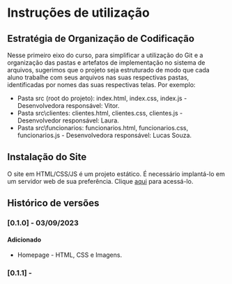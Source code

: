 # Instruções de utilização

## Estratégia de Organização de Codificação 

Nesse primeiro eixo do curso, para simplificar a utilização do Git e a organização das pastas e artefatos de implementação no sistema de arquivos, sugerimos que o projeto seja estruturado de modo que cada aluno trabalhe com seus arquivos nas suas respectivas pastas, identificadas por nomes das suas respectivas telas. Por exemplo:
- Pasta src (root do projeto): index.html, index.css, index.js - Desenvolvedora responsável: Vitor.
- Pasta src\clientes: clientes.html, clientes.css, clientes.js - Desenvolvedor responsável: Laura.
- Pasta src\funcionarios: funcionarios.html, funcionarios.css, funcionarios.js  - Desenvolvedora responsável: Lucas Souza.

## Instalação do Site

O site em HTML/CSS/JS é um projeto estático. É necessário implantá-lo em um servidor web de sua preferência. Clique <a href="https://pmv-ads-2023-2-e1-proj-web-t1-expresso-virtual.vercel.app/index.html">aqui</a> para acessá-lo.

## Histórico de versões

### [0.1.0] - 03/09/2023
#### Adicionado
- Homepage - HTML, CSS e Imagens.

### [0.1.1] - 
